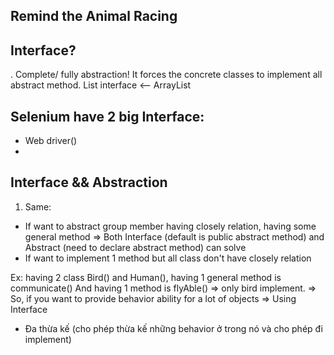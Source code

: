 ## Remind the Animal Racing


## Interface?
. Complete/ fully abstraction! It forces the concrete classes to implement all abstract method.
List interface <-- ArrayList


## Selenium have 2 big Interface:
- Web driver()
- 

## Interface && Abstraction
1. Same:
- If want to abstract group member having closely relation, having some general method => Both Interface (default is public abstract method) and 
Abstract (need to declare abstract method) can solve
- If want to implement 1 method but all class don't have closely relation

Ex: having 2 class Bird() and Human(), having 1 general method is communicate()
And having 1 method is flyAble() => only bird implement.
=> So, if you want to provide behavior ability for a lot of objects => Using Interface
- Đa thừa kế (cho phép thừa kế những behavior ở trong nó và cho phép đi implement)